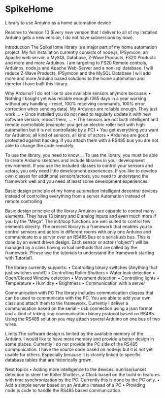# SpikeHome
Library to use Arduino as a home automation device 

Readme to Version 10
(Every new version that I deliver to all of my installed Arduino gets a new version, I do not have subversions by now).

Introduction
The SpikeHome library is a major part of my home automation project. My full installation currently consists of node.js, IPSymcon, an Apache web server, a MySQL Database, Z-Wave Products, FS20 Products and more and more Arduinos. I am targeting to FS20 Remote controls, Arduinos, node.js and Apache Web-Server and a non-sql database. I will reduce Z-Wave Products, IPSymcon and the MySQL Database
I will add more and more Arduino based solutions to the home automation and therefor I have built this library. 

Why Arduino?
I do not like to use available sensors anymore because: 
•	Nothing I bought yet was reliable enough (365 days in a year working without any handling – reset, 100% receiving commands, 100% error correction when sending data). My Arduinos are reliable enough. They just work …
•	Once installed you do not need to regularly update it with new software version, reboot them, …
•	The sensors are not both intelligent and remote controllable (example: you get an electric roller belt with high automation but it is not controllable by a PC)
•	 You get everything you want for Arduinos, all kind of sensors, all kind of actors
•	Arduinos are good protected against hacking. If you attach them with a RS485 bus you are not able to change the code remotely. 

To use the library, you need to know …
To use the library, you must be able to create Arduino sketches and include libraries in your development environment. If you use the included classes to control your sensors and actors, you only need little development experiences. If you like to develop own classes for additional sensors/actors, you need to understand the framework well and you need at least some development experiences. 

Basic design principle of my home automation
Intelligent decentral devices instead of controlling everything from a server
Automation instead of remote controlling 

Basic design principle of the library
Arduinos are capable to control many elements. They have 13 binary and 8 analog inputs and even much more if you by the “Mega”. The init/loop functions are well suited to control few elements directly. The present library is a framework that enables you to control sensors and actors in different rooms with only one Arduino and communicate to a server over an RS485 Bus or a serial/usb bus. 
This is done by an event driven design. Each sensor or actor (“object”) will be managed by a class having virtual methods that are called by the framework. 
Please use the tutorials to understand the framework starting with Tutorial1. 

The library currently supports:
•	Controlling binary switches (Anything that just switches on/off)
•	Controlling Roller Shutters
•	Water leak detection
•	Open/Closed Window detection
•	Movement detection
•	Controlling lights
•	Temperature
•	Humidity
•	Brightness
•	Communication with a server

Communication with PC
The library includes communication classes that can be used to communicate with the PC. You are able to add your own class and attach them to the framework. 
Currently I deliver a communication based on the serial – usb connection using a json format and a kind of toking ring communication binary protocol based on RS485. Using the RS485 solution you may attach several Arduino on one bus of two wires. 

Limits
The software design is limited by the available memory of the Arduino. I would like to have more memory and provide a better design in some places. 
Currently I do not provide the PC side of the RS485 communication. I have the source code based on node.js but it is not yet usable for others. Especially because it is closely linked to specific database tables that are historically grown.

Next topics
•	Adding more intelligence to the devices, sunrise/sunset detection to steer the Roller Shutters, a Clock based on the build-in features with time synchronization by the PC. Currently this is done by the PC only. 
•	Add a simple server based on an Arduino instead of a PC
•	Providing node.js code to handle the RS485 based communication.

